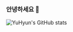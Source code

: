 ### 안녕하세요 👋

![YuHyun's GitHub stats](https://github-readme-stats.vercel.app/api?username=SeanKim05ID&show_icons=true&theme=radical)
